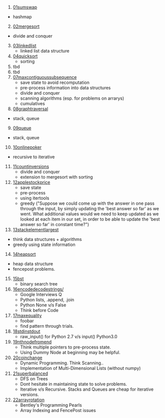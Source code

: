 1. [01sumswap](01sumswap)
  - hashmap
2. [02mergesort](02mergsort)
  - divide and conquer
3. [03linkedlist](03linkedlist)
	- linked list data structure
4. [04quicksort](04quicksort)
	- sorting
5. tbd
6. tbd
7. [07maxcontiguoussubsequence](07maxcontiguoussubsequence)
    - save state to avoid recomputation
    - pre-process information into data structures
    - divide and conquer
    - scanning algorithms (esp. for problems on arrarys)
    - cumulatives
8. [08graphtraversal](08graphtraversal)
  - stack, queue
9. [09queue](09queue)
  - stack, queue
10. [10onlinepoker](10onlinepoker)
  - recursive to iterative
11. [11countinversions](11countinversions)
	- divide and conquer
	- extension to mergesort with sorting
12. [12applestockprice](12applestockprice)
	- save state
	- pre-process
	- using itertools
	- greedy ("Suppose we could come up with the answer in one pass through the input, by simply updating the 'best answer so far' as we went. What additional values would we need to keep updated as we looked at each item in our set, in order to be able to update the 'best answer so far' in constant time?")
13. [13stackelementlargest](13stackelementlargest)
  - think data structures + algorithms
  - greedy using state information
14. [14heapsort](14heapsort)
  - heap data structure
  - fencepost problems.
15. [15bst](15bst)
	- binary search tree
16. [16encodedecodestrings/](16encodedecodestrings/)
	- Google Interviews Q
	- Python lists, .append, .join
	- Python None v/s False
	- Think before Code
17. [17maxequality](17maxequality)
    - foobar
    - find pattern through trials.
18. [18stdinstdout](18stdinstdout)
	- raw_input() for Python 2.7 v/s input() Python3.0
19. [19nthnodefromend](19nthnodefromend)
	- Think multiple pointers to pre-process state. 
	- Using Dummy Node at beginning may be helpful. 
20. [20coinchange](20coinchange)
    - Dynamic Programming. Think Scanning..
    - Implementation of Multi-Dimensional Lists (without numpy)
21. [21superbalanced](21superbalanced)
	- DFS on Trees
	- Dont hesitate in maintaining state to solve problems.
	- Iterative v/s Recursive. Stacks and Queues are cheap for iterative versions.
22. [22arrayrotation](22arrayrotation)
	- Bentley's Programming Pearls
	- Array Indexing and FencePost issues



